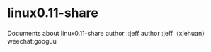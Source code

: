 # linux0.11-share
Documents about linux0.11-share
author ::jeff
author :jeff（xiehuan）
weechat:googuu

